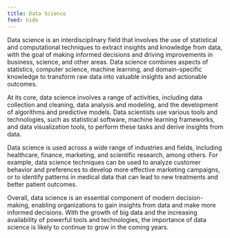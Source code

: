 ```yaml
---
title: Data Science
feed: hide
---
```

Data science is an interdisciplinary field that involves the use of statistical and computational techniques to extract insights and knowledge from data, with the goal of making informed decisions and driving improvements in business, science, and other areas. Data science combines aspects of statistics, computer science, machine learning, and domain-specific knowledge to transform raw data into valuable insights and actionable outcomes.

At its core, data science involves a range of activities, including data collection and cleaning, data analysis and modeling, and the development of algorithms and predictive models. Data scientists use various tools and technologies, such as statistical software, machine learning frameworks, and data visualization tools, to perform these tasks and derive insights from data.

Data science is used across a wide range of industries and fields, including healthcare, finance, marketing, and scientific research, among others. For example, data science techniques can be used to analyze customer behavior and preferences to develop more effective marketing campaigns, or to identify patterns in medical data that can lead to new treatments and better patient outcomes.

Overall, data science is an essential component of modern decision-making, enabling organizations to gain insights from data and make more informed decisions. With the growth of big data and the increasing availability of powerful tools and technologies, the importance of data science is likely to continue to grow in the coming years.